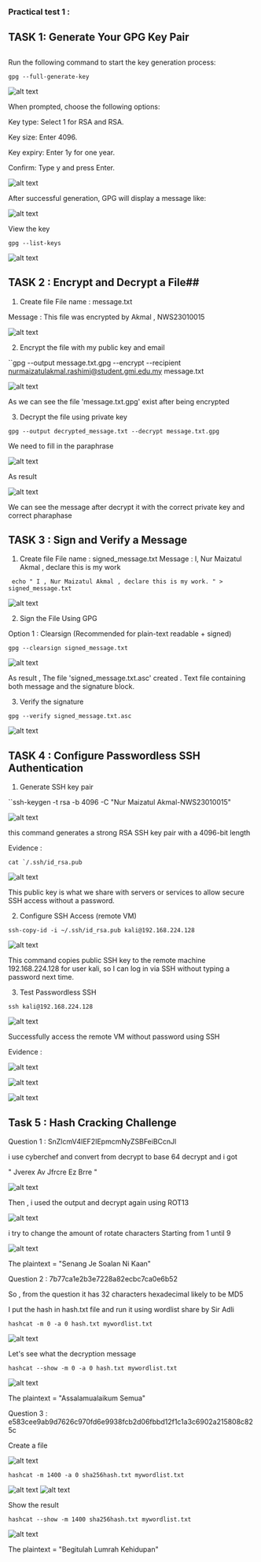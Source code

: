### Practical test 1 : ###

## TASK 1: Generate Your GPG Key Pair
 ##
Run the following command to start the key generation process:

``gpg --full-generate-key``


![alt text](screenshots/image-2.png)

When prompted, choose the following options:

Key type: Select 1 for RSA and RSA.

Key size: Enter 4096.

Key expiry: Enter 1y for one year.

Confirm: Type y and press Enter.

![alt text](screenshots/image-1.png)

After successful generation, GPG will display a message like:

![alt text](screenshots/image.png)

View the key 

``gpg --list-keys``

![alt text](screenshots/image-3.png)

## TASK 2 : Encrypt and Decrypt a File##

1. Create file 
File name : message.txt

Message : This file was encrypted by Akmal , NWS23010015

![alt text](screenshots/image-4.png)

2. Encrypt the file with my public key and email

``gpg --output message.txt.gpg --encrypt --recipient nurmaizatulakmal.rashimi@student.gmi.edu.my message.txt

![alt text](screenshots/image-6.png)

As we can see the file 'message.txt.gpg' exist after being encrypted

3. Decrypt the file using private key

``gpg --output decrypted_message.txt --decrypt message.txt.gpg``

We need to fill in the paraphrase

![alt text](screenshots/image-7.png)

As result

![alt text](screenshots/image-8.png)

We can see the message after decrypt it with the correct private key and correct pharaphase

## TASK 3 : Sign and Verify a Message ##

1. Create file
File name : signed_message.txt
Message : I, Nur Maizatul Akmal , declare this is my work

`` echo " I , Nur Maizatul Akmal , declare this is my work. " > signed_message.txt``

![alt text](screenshots/image-9.png)

2. Sign the File Using GPG

Option 1 : Clearsign (Recommended for plain-text readable + signed)

``gpg --clearsign signed_message.txt``

![alt text](screenshots/image-10.png)

As result , The file 'signed_message.txt.asc' created . Text file containing both message and the signature block.

3. Verify the signature

``gpg --verify signed_message.txt.asc``

![alt text](screenshots/image-11.png)

## TASK 4 : Configure Passwordless SSH Authentication ##

1. Generate SSH key pair

``ssh-keygen -t rsa -b 4096 -C "Nur Maizatul Akmal-NWS23010015"

![alt text](screenshots/image-12.png)

this command generates a strong RSA SSH key pair with a 4096-bit length

Evidence :

``cat `/.ssh/id_rsa.pub``

![alt text](screenshots/image-13.png)

This public key is what we share with servers or services to allow secure SSH access without a password.

2. Configure SSH Access (remote VM)

``ssh-copy-id -i ~/.ssh/id_rsa.pub kali@192.168.224.128``

![alt text](screenshots/image-14.png)

 This command copies public SSH key to the remote machine 192.168.224.128 for user kali, so I can log in via SSH without typing a password next time.

3. Test Passwordless SSH

``ssh kali@192.168.224.128``

![alt text](screenshots/image-16.png)


Successfully access the remote VM without password using SSH

Evidence :

![alt text](screenshots/image-18.png)

![alt text](screenshots/image.png)

![alt text](screenshots/image.png)


## Task 5 : Hash Cracking Challenge ##

Question 1 : SnZlcmV4IEF2IEpmcmNyZSBFeiBCcnJl

i use cyberchef and convert from decrypt to base 64
decrypt and i got 

" Jverex Av Jfrcre Ez Brre "

![alt text](screenshots/image-20.png)

Then , i used the output and decrypt again using ROT13

![alt text](screenshots/image-21.png)

i try to change the amount of rotate characters
Starting from 1 until 9

![alt text](screenshots/image-22.png)

The plaintext = "Senang Je Soalan Ni Kaan"

Question 2 : 7b77ca1e2b3e7228a82ecbc7ca0e6b52

So , from the question it has 32 characters hexadecimal likely to be MD5

I put the hash in hash.txt file and run it using wordlist share by Sir Adli

``hashcat -m 0 -a 0 hash.txt mywordlist.txt``


![alt text](screenshots/image-23.png)

Let's see what the decryption message

``hashcat --show -m 0 -a 0 hash.txt mywordlist.txt``

![alt text](screenshots/image-24.png)

The plaintext = "Assalamualaikum Semua"

Question 3 : e583cee9ab9d7626c970fd6e9938fcb2d06fbbd12f1c1a3c6902a215808c825c

Create a file

![alt text](screenshots/image-25.png)

``hashcat -m 1400 -a 0 sha256hash.txt mywordlist.txt``

![alt text](screenshots/image-26.png)
![alt text](screenshots/image-27.png)

Show the result 

``hashcat --show -m 1400 sha256hash.txt mywordlist.txt``

![alt text](screenshots/image-28.png)

The plaintext = "Begitulah Lumrah Kehidupan"



 